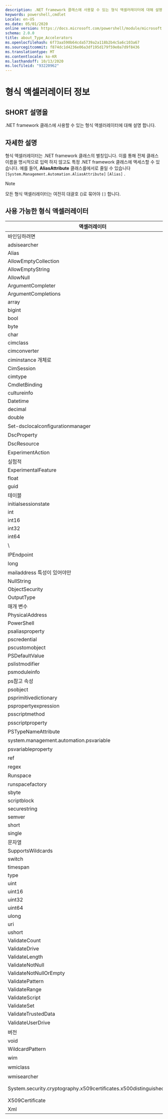 ```yaml
---
description: .NET framework 클래스에 사용할 수 있는 형식 액셀러레이터에 대해 설명 합니다.
keywords: powershell,cmdlet
Locale: en-US
ms.date: 05/01/2020
online version: https://docs.microsoft.com/powershell/module/microsoft.powershell.core/about/about_type_accelerators?view=powershell-7&WT.mc_id=ps-gethelp
schema: 2.0.0
title: about_Type_Accelerators
ms.openlocfilehash: 6f73aa590b64cda5739a2a118b2b4c5a6c103a67
ms.sourcegitcommit: f874dc1d4236e06a3df195d179f59e0a7d9f8436
ms.translationtype: MT
ms.contentlocale: ko-KR
ms.lasthandoff: 10/13/2020
ms.locfileid: "93220962"
---
```

# <a name="about-type-accelerators"></a>형식 액셀러레이터 정보

## <a name="short-desription"></a>SHORT 설명을
.NET framework 클래스에 사용할 수 있는 형식 액셀러레이터에 대해 설명 합니다.

## <a name="long-description"></a>자세한 설명

형식 액셀러레이터는 .NET framework 클래스의 별칭입니다. 이를 통해 전체 클래스 이름을 명시적으로 입력 하지 않고도 특정 .NET framework 클래스에 액세스할 수 있습니다. 예를 들어, **AliasAttribute** 클래스를에서로 줄일 수 있습니다 `[System.Management.Automation.AliasAttribute]` `[Alias]` .

> [!NOTE]
> 모든 형식 액셀러레이터는 여전히 대괄호 ()로 묶어야 `[]` 합니다.

## <a name="available-type-accelerators"></a>사용 가능한 형식 액셀러레이터

|        액셀러레이터          |                           전체 클래스 이름                           |
|---------------------------- | ------------------------------------------------------------------- |
|바인딩하려면                         | DirectoryServices                             |
|adsisearcher                 | DirectoryServices                          |
|Alias                        | AliasAttribute.                         |
|AllowEmptyCollection         | AllowEmptyCollectionAttribute.          |
|AllowEmptyString             | AllowEmptyStringAttribute.              |
|AllowNull                    | System.object. AllowNullAttribute                     |
|ArgumentCompleter            | ArgumentCompleterAttribute.             |
|ArgumentCompletions          | ArgumentCompletionsAttribute.           |
|array                        | System.Array                                                        |
|bigint                       | BigInteger                                          |
|bool                         | System.Boolean                                                      |
|byte                         | System.Byte                                                         |
|char                         | System.Char                                                         |
|cimclass                     | CimClass.                        |
|cimconverter                 | CimConverter.                    |
|ciminstance 개체로                  | Ciminstance 개체로.                     |
|CimSession                   | Microsoft.Management.Infrastructure.CimSession                      |
|cimtype                      | CimType.                         |
|CmdletBinding                | System.web. CmdletBindingAttribute                 |
|cultureinfo                  | System.object. CultureInfo                                    |
|Datetime                     | System.DateTime                                                     |
|decimal                      | System.Decimal                                                      |
|double                       | System.Double                                                       |
|Set-dsclocalconfigurationmanager | System.object를 관리 합니다.  |
|DscProperty                  | DscPropertyAttribute.                   |
|DscResource                  | System.object입니다.                   |
|ExperimentAction             | ExperimentAction.                       |
|실험적                 | ExperimentalAttribute.                  |
|ExperimentalFeature          | ExperimentalFeature.                    |
|float                        | System.Single                                                       |
|guid                         | System.Guid                                                         |
|테이블                    | System.Collections.Hashtable                                        |
|initialsessionstate          | System.Management.Automation.Runspaces.InitialSessionState          |
|int                          | System.Int32                                                        |
|int16                        | System.Int16                                                        |
|int32                        | System.Int32                                                        |
|int64                        | System.Int64                                                        |
|\                    | 시스템 .Net. IPAddress                                                |
|IPEndpoint                   | 시스템 .Net. IPEndPoint                                               |
|long                         | System.Int64                                                        |
|mailaddress 특성이 있어야만                  | 시스템 .Net. 메일 주소                                         |
|NullString                   | System.object. NullString                    |
|ObjectSecurity               | Accesscontrol-namespace. ObjectSecurity                        |
|OutputType                   | OutputTypeAttribute.                    |
|매개 변수                    | System.object. ParameterAttribute                     |
|PhysicalAddress              | System.net.networkinformation. PhysicalAddress                       |
|PowerShell                   | System.object. PowerShell                             |
|psaliasproperty              | PSAliasProperty.                        |
|pscredential                 | System.object. PSCredential                           |
|pscustomobject               | System.web. PSObject                               |
|PSDefaultValue               | System.Management.Automation.PSDefaultValueAttribute                |
|pslistmodifier               | System.object. .Iiilistmodifier                         |
|psmoduleinfo                 | System.object..                           |
|ps참고 속성               | System.object 속성입니다.                         |
|psobject                     | System.web. PSObject                               |
|psprimitivedictionary        | PSPrimitiveDictionary.                  |
|pspropertyexpression         | Microsoft. PowerShell. PSPropertyExpression                  |
|psscriptmethod               | PSScriptMethod.                         |
|psscriptproperty             | System.web. n a m a 속성                       |
|PSTypeNameAttribute          | PSTypeNameAttribute.                    |
|system.management.automation.psvariable                   | System.object입니다.                             |
|psvariableproperty           | PSVariableProperty.                     |
|ref                          | System.object를 참조 하십시오.                            |
|regex                        | System.Text.RegularExpressions.Regex                                |
|Runspace                     | Runspace입니다.                     |
|runspacefactory              | Runspace. RunspaceFactory              |
|sbyte                        | System.SByte                                                        |
|scriptblock                  | System.object.                            |
|securestring                 | System.Security.SecureString                                        |
|semver                       | SemanticVersion.                        |
|short                        | System.Int16                                                        |
|single                       | System.Single                                                       |
|문자열                       | System.String                                                       |
|SupportsWildcards            | SupportsWildcardsAttribute.             |
|switch                       | System.Management.Automation.SwitchParameter                        |
|timespan                     | System.TimeSpan                                                     |
|type                         | System.Type                                                         |
|uint                         | System.UInt32                                                       |
|uint16                       | System.UInt16                                                       |
|uint32                       | System.UInt32                                                       |
|uint64                       | System.UInt64                                                       |
|ulong                        | System.UInt64                                                       |
|uri                          | System.Uri                                                          |
|ushort                       | System.UInt16                                                       |
|ValidateCount                | ValidateCountAttribute.                 |
|ValidateDrive                | System.object. ValidateDriveAttribute                 |
|ValidateLength               | ValidateLengthAttribute.                |
|ValidateNotNull              | ValidateNotNullAttribute.               |
|ValidateNotNullOrEmpty       | ValidateNotNullOrEmptyAttribute.        |
|ValidatePattern              | ValidatePatternAttribute.               |
|ValidateRange                | ValidateRangeAttribute.                 |
|ValidateScript               | ValidateScriptAttribute.                |
|ValidateSet                  | ValidateSetAttribute.                   |
|ValidateTrustedData          | ValidateTrustedDataAttribute.           |
|ValidateUserDrive            | System.web. Validateuser드라이브 특성             |
|버전                      | System.Version                                                      |
|void                         | System.Void                                                         |
|WildcardPattern              | WildcardPattern.                        |
|wim                          | System.object 개체                                  |
|wmiclass                     | System.object 클래스                                   |
|wmisearcher                  | 시스템 관리. ManagementObjectSearcher                          |
|System.security.cryptography.x509certificates.x500distinguishedname        | System.security.cryptography.x509certificates.x509certificate2. System.security.cryptography.x509certificates.x500distinguishedname |
|X509Certificate              | System.security.cryptography.x509certificates.x509certificate2입니다.       |
|Xml                          | System.Xml.XmlDocument                                              |
